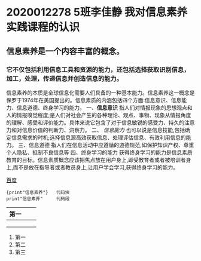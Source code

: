 #  2020012278  5班李佳静 我对信息素养实践课程的认识

##  信息素养是一个内容丰富的概念。

###  它不仅包括利用信息工具和资源的能力，还包括选择获取识别信息，加工，处理，传递信息并创造信息的能力。

信息素养的本质是全球信息化需要人们具备的一种基本能力。信息素养这一概念是保罗于1974年在美国提出的。信息素质的内涵包括四个方面:信息意识、信息能力、信息道德、终身学习的能力。 一、**信息意识** 指人们对情报现象的思想观点和人的情报嗅觉程度;是人们对社会产生的各种理论、观点、事物、现象从情报角度的理解、感受和评价能力。具体来说它包含了对于信息敏锐的感受力、持久的注意力和对信息价值的判断力、洞察力。 二、  *信息能力*   也可以说是信息技能,包括确定信息需求的时机;选择信息源高效获取信息、处理评估信息、有效利用信息的能力。 三、信息道德 指人们在信息活动中应遵循的道德规范,如保护知识产权、尊重个人隐私、抵制不良信息等 四、终身学习的能力 获得终身学习的能力是信息素质教育的目标。信息素质概念应该把焦点放在用户身上,即受教育者或者被培训者身上,而不是放在指导者或者教员身上,让用户学会学习,获得终身学习的能力。

[百度](https://timgsa.baidu.com/timg?image&quality=80&size=b9999_10000&sec=1605877920430&di=39a4207880b63d35c7bbc7bb90ab13e1&imgtype=0&src=http%3A%2F%2Fwww.0577ms.net%2Fupload%2Farticle_img%2F20200305084644304877.jpg)

```
{print"信息素养"}   代码块
print"信息素养"     代码段

```

| 第一 |      |      |
| ---- | ---- | ---- |
|      |      |      |
|      |      |      |
|      |      |      |

1. 第一
2. 第二
3. 第三